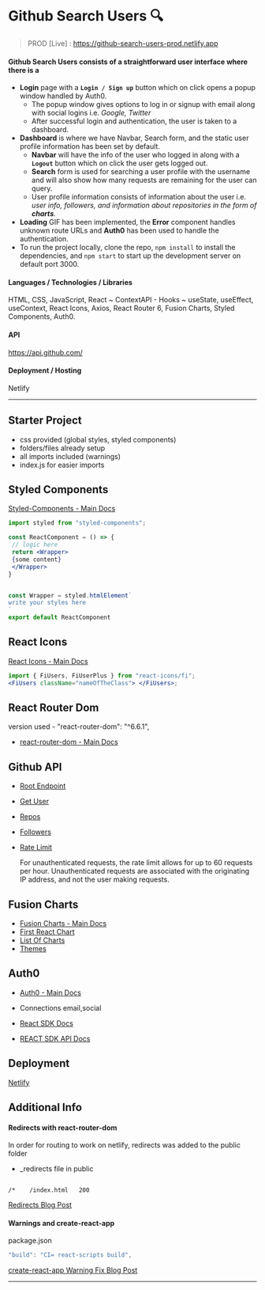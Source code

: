 # Github Search Users 🔍
> PROD [Live] : https://github-search-users-prod.netlify.app

#### Github Search Users consists of a straightforward user interface where there is a 
 - **Login** page with a **`Login / Sign up`** button which on click opens a  popup window handled by Auth0.
   - The popup window gives options to log in or signup with email along with social logins i.e. *Google, Twitter*
   - After successful login and authentication, the user is taken to a dashboard.
 - **Dashboard** is where we have Navbar, Search form, and the static user profile information has been set by default.
   - **Navbar** will have the info of the user who logged in along with a **`Logout`** button which on click the user gets logged out.
   - **Search** form is used for searching a user profile with the username and will also show how many requests are remaining for the user can query.
   - User profile information consists of information about the user i.e. *user info, followers, and information about repositories in the form of **charts**.*
 - **Loading** GIF has been implemented, the **Error** component handles unknown route URLs and **Auth0** has been used to handle the authentication.
 - To run the project locally, clone the repo, `npm install` to install the dependencies, and `npm start` to start up the development server on default port 3000.
 
#### Languages / Technologies / Libraries
HTML, CSS, JavaScript, React ~ ContextAPI - Hooks ~ useState, useEffect, useContext,
React Icons, Axios, React Router 6, Fusion Charts, Styled Components, Auth0.

#### API
https://api.github.com/

#### Deployment / Hosting

Netlify

---

## Starter Project

- css provided (global styles, styled components)
- folders/files already setup
- all imports included (warnings)
- index.js for easier imports

## Styled Components

[Styled-Components - Main Docs](https://styled-components.com/)

```jsx
import styled from "styled-components";

const ReactComponent = () => {
 // logic here
 return <Wrapper>
 {some content}
 </Wrapper>
}


const Wrapper = styled.htmlElement`
write your styles here
`
export default ReactComponent
```

## React Icons

[React Icons - Main Docs](https://react-icons.github.io/react-icons/)

```jsx
import { FiUsers, FiUserPlus } from "react-icons/fi";
<FiUsers className="nameOfTheClass"> </FiUsers>;
```

## React Router Dom

version used - "react-router-dom": "^6.6.1",

- [react-router-dom - Main Docs](https://reactrouter.com/web/guides/quick-start)

## Github API

- [Root Endpoint](https://api.github.com)
- [Get User](https://api.github.com/users/USERNAME)
- [Repos](https://api.github.com/users/USERNAME/repos?per_page=100)
- [Followers](https://api.github.com/users/USERNAME/followers)
- [Rate Limit](https://api.github.com/rate_limit)

  For unauthenticated requests, the rate limit allows for up to 60 requests per hour. Unauthenticated requests are associated with the originating IP address, and not the user making requests.

## Fusion Charts

- [Fusion Charts - Main Docs](https://www.fusioncharts.com/)
- [First React Chart](https://www.fusioncharts.com/dev/getting-started/react/your-first-chart-using-react)
- [List Of Charts](https://www.fusioncharts.com/dev/chart-guide/list-of-charts)
- [Themes](https://www.fusioncharts.com/dev/themes/introduction-to-themes)

## Auth0

- [Auth0 - Main Docs](https://auth0.com/)

- Connections
  email,social

- [React SDK Docs](https://auth0.com/docs/libraries/auth0-react)
- [REACT SDK API Docs](https://auth0.github.io/auth0-react/)

## Deployment

[Netlify](https://www.netlify.com/)

## Additional Info

#### Redirects with react-router-dom

In order for routing to work on netlify, redirects was added to the public folder

- \_redirects file in public

```

/*    /index.html   200

```

[Redirects Blog Post](https://dev.to/dance2die/page-not-found-on-netlify-with-react-router-58mc)

#### Warnings and create-react-app

package.json

```js
"build": "CI= react-scripts build",
```

[create-react-app Warning Fix Blog Post](https://community.netlify.com/t/how-to-fix-build-failures-with-create-react-app-in-production/17752)

---
